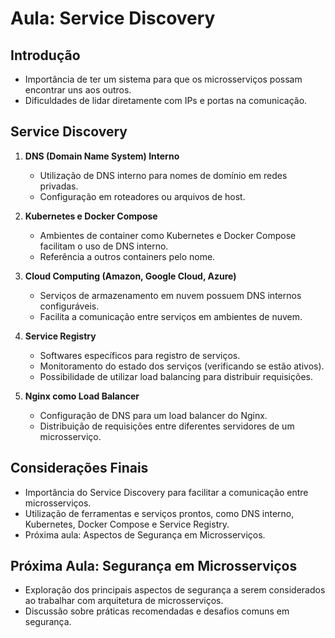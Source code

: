 # Aula: Service Discovery

## Introdução
- Importância de ter um sistema para que os microsserviços possam encontrar uns aos outros.
- Dificuldades de lidar diretamente com IPs e portas na comunicação.

## Service Discovery
1. **DNS (Domain Name System) Interno**
   - Utilização de DNS interno para nomes de domínio em redes privadas.
   - Configuração em roteadores ou arquivos de host.

2. **Kubernetes e Docker Compose**
   - Ambientes de container como Kubernetes e Docker Compose facilitam o uso de DNS interno.
   - Referência a outros containers pelo nome.

3. **Cloud Computing (Amazon, Google Cloud, Azure)**
   - Serviços de armazenamento em nuvem possuem DNS internos configuráveis.
   - Facilita a comunicação entre serviços em ambientes de nuvem.

4. **Service Registry**
   - Softwares específicos para registro de serviços.
   - Monitoramento do estado dos serviços (verificando se estão ativos).
   - Possibilidade de utilizar load balancing para distribuir requisições.

5. **Nginx como Load Balancer**
   - Configuração de DNS para um load balancer do Nginx.
   - Distribuição de requisições entre diferentes servidores de um microsserviço.

## Considerações Finais
- Importância do Service Discovery para facilitar a comunicação entre microsserviços.
- Utilização de ferramentas e serviços prontos, como DNS interno, Kubernetes, Docker Compose e Service Registry.
- Próxima aula: Aspectos de Segurança em Microsserviços.

## Próxima Aula: Segurança em Microsserviços
- Exploração dos principais aspectos de segurança a serem considerados ao trabalhar com arquitetura de microsserviços.
- Discussão sobre práticas recomendadas e desafios comuns em segurança.
